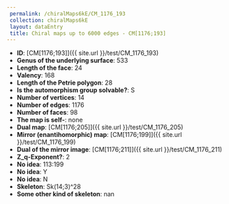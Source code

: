 ```yaml
--- 
 permalink: /chiralMaps6kE/CM_1176_193 
 collection: chiralMaps6kE
 layout: dataEntry
 title: Chiral maps up to 6000 edges - CM[1176;193]
---
```


- **ID**: [CM[1176;193]]({{ site.url }}/test/CM_1176_193)
- **Genus of the underlying surface**: 533
- **Length of the face**: 24
- **Valency**: 168
- **Length of the Petrie polygon**: 28
- **Is the automorphism group solvable?**: S
- **Number of vertices**: 14
- **Number of edges**: 1176
- **Number of faces**: 98
- **The map is self-**: none
- **Dual map**: [CM[1176;205]]({{ site.url }}/test/CM_1176_205)
- **Mirror (enantihomorphic) map**: [CM[1176;199]]({{ site.url }}/test/CM_1176_199)
- **Dual of the mirror image**: [CM[1176;211]]({{ site.url }}/test/CM_1176_211)
- **Z_q-Exponent?**: 2
- **No idea**:  113:199
- **No idea**: Y
- **No idea**: N
- **Skeleton**: Sk(14;3)^28
- **Some other kind of skeleton**: nan
